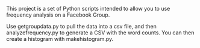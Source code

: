 This project is a set of Python scripts intended to allow you to use frequency analysis on a Facebook Group.

Use getgroupdata.py to pull the data into a csv file, and then analyzefrequency.py to generate a CSV with the word counts. You can then create a histogram with makehistogram.py. 
